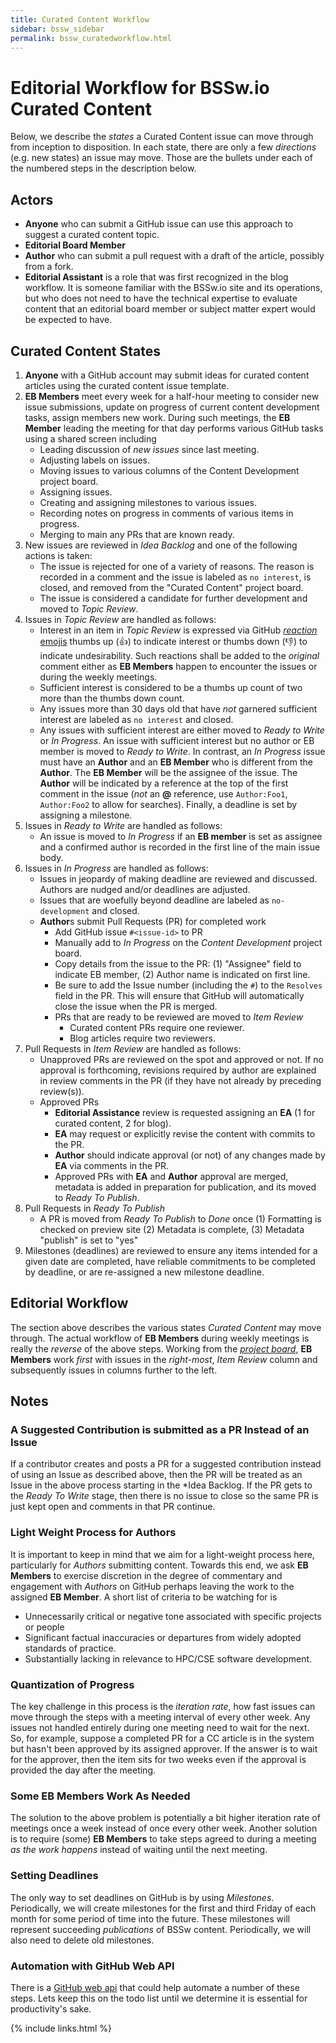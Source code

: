 ```yaml
---
title: Curated Content Workflow
sidebar: bssw_sidebar
permalink: bssw_curatedworkflow.html
---
```


# Editorial Workflow for BSSw.io Curated Content

Below, we describe the *states* a Curated Content issue can
move through from inception to disposition. In each state, there are only a few
*directions* (e.g. new states) an issue may move. Those are the bullets under
each of the numbered steps in the description below.

## Actors
* **Anyone** who can submit a GitHub issue can use this approach to suggest a curated content topic.
* **Editorial Board Member**
* **Author** who can submit a pull request with a draft of the article, possibly from a fork.
* **Editorial Assistant** is a role that was first recognized in the blog workflow.
  It is someone familiar with the BSSw.io site and its operations, but who does not
  need to have the technical expertise to evaluate content that an editorial board
  member or subject matter expert would be expected to have.

## Curated Content States

1. **Anyone** with a GitHub account may submit ideas for curated content articles
   using the curated content issue template.
1. **EB Members** meet every week for a half-hour meeting to consider new
   issue submissions, update on progress of current content development tasks, assign
   members new work. During such meetings, the **EB Member** leading the meeting for that
   day performs various GitHub tasks using a shared screen including
   * Leading discussion of *new issues* since last meeting.
   * Adjusting labels on issues.
   * Moving issues to various columns of the Content Development project board.
   * Assigning issues.
   * Creating and assigning milestones to various issues.
   * Recording notes on progress in comments of various items in progress.
   * Merging to main any PRs that are known ready.
1. New issues are reviewed in *Idea Backlog* and one of the following actions is taken:
   * The issue is rejected for one of a variety of reasons. The reason is
     recorded in a comment and the issue is labeled as `no interest`, is closed,
     and removed from the "Curated Content" project board.
   * The issue is considered a candidate for further development and moved to
     *Topic Review*.
1. Issues in *Topic Review* are handled as follows:
   * Interest in an item in *Topic Review* is expressed via GitHub
     [*reaction* emojis](https://github.blog/2016-03-10-add-reactions-to-pull-requests-issues-and-comments/)
     thumbs up (:+1:) to indicate interest or thumbs down (:-1:) to indicate undesirability.
     Such reactions shall be added to the *original* comment either as **EB Members** happen
     to encounter the issues or during the weekly meetings.
   * Sufficient interest is considered to be a thumbs up count of two more than the thumbs down
     count.
   * Any issues more than 30 days old that have *not* garnered sufficient interest are labeled
     as `no interest` and closed.
   * Any issues with sufficient interest are either moved to *Ready to Write* or *In Progress*. 
     An issue with sufficient interest but no author or EB member is moved to *Ready to Write*.
     In contrast, an *In Progress* issue must have an **Author** and an **EB Member** who 
     is different from the **Author**.
     The **EB Member** will be the assignee of the issue. The **Author** will be indicated
     by a reference at the top of the first comment in the issue (*not* an **@** reference, 
     use  `Author:Foo1`, `Author:Foo2` to allow for searches). Finally, a deadline is set by
     assigning a milestone.
1. Issues in *Ready to Write* are handled as follows:
   * An issue is moved to *In Progress* if an **EB member** is set as assignee and a confirmed author is
     recorded in the first line of the main issue body. 
1. Issues in *In Progress* are handled as follows:
   * Issues in jeopardy of making deadline are reviewed and discussed. Authors are
     nudged and/or deadlines are adjusted.
   * Issues that are woefully beyond deadline are labeled as `no-development` and closed.
   * **Author**s submit Pull Requests (PR) for completed work
     * Add GitHub issue `#<issue-id>` to PR 
     * Manually add to *In Progress* on the *Content Development* project board.
     * Copy details from the issue to the PR: (1) "Assignee" field to indicate EB member, 
       (2) Author name is indicated on first line. 
     * Be sure to add the Issue number (including the `#`) to the `Resolves` field in the PR.
       This will ensure that GitHub will automatically close the issue when the PR is merged.
     * PRs that are ready to be reviewed are  moved to *Item Review*
       * Curated content PRs require one reviewer.
       * Blog articles require two reviewers.
1. Pull Requests in *Item Review* are handled as follows:
   * Unapproved PRs are reviewed on the spot and approved or not. If no approval is
     forthcoming, revisions required by author are explained in review comments in the
     PR (if they have not already by preceding review(s)).
   * Approved PRs
     * **Editorial Assistance** review is requested assigning an **EA** (1 for curated content, 2 for blog).
     * **EA** may request or explicitly revise the content with commits to the PR.
     * **Author** should indicate approval (or not) of any changes made by **EA** via
       comments in the PR.
     * Approved PRs with **EA** and **Author** approval are merged, metadata is added
       in preparation for publication, and its moved to *Ready To Publish*. 
1. Pull Requests in *Ready To Publish*
   * A PR is moved from *Ready To Publish* to *Done* once (1) Formatting is checked on 
     preview site (2) Metadata is complete, (3) Metadata "publish" is set to "yes"
1. Milestones (deadlines) are reviewed to ensure any items intended for a given
   date are completed, have reliable commitments to be completed
   by deadline, or are re-assigned a new milestone deadline.

## Editorial Workflow

The section above describes the various states *Curated Content* may move through.
The actual workflow of **EB Members** during weekly meetings is really the *reverse*
of the above steps. Working from the
[*project board*](https://github.com/betterscientificsoftware/betterscientificsoftware.github.io/projects/3),
**EB Members** work *first* with issues in the *right-most*, *Item Review* column
and subsequently issues in columns further to the left.

## Notes

### A Suggested Contribution is submitted as a PR Instead of an Issue

If a contributor creates and posts a PR for a suggested contribution instead of using an Issue
as described above, then the PR will be treated as an Issue in the above process starting
in the *Idea Backlog.  If the PR gets to the *Ready To Write* stage, then there is no issue
to close so the same PR is just kept open and comments in that PR continue.

### Light Weight Process for Authors
It is important to keep in mind that we aim for a light-weight process here, particularly
for *Authors* submitting content. Towards this end, we ask **EB Members** to exercise
discretion in the degree of commentary and engagement with *Authors* on GitHub perhaps
leaving the work to the assigned **EB Member**. A short list of criteria to be watching
for is
* Unnecessarily critical or negative tone associated with specific projects or people
* Significant factual inaccuracies or departures from widely adopted standards of practice.
* Substantially lacking in relevance to HPC/CSE software development.

### Quantization of Progress
The key challenge in this process is the *iteration rate*, how fast issues can
move through the steps with a meeting interval of every other week. Any issues not handled
entirely during one meeting need to wait for the next. So, for example, suppose a
completed PR for a CC article is in the system but hasn't been approved by its assigned
approver. If the answer is to wait for the approver, then the item sits for two weeks
even if the approval is provided the day after the meeting.

### Some EB Members Work As Needed
The solution to the above problem is potentially a bit higher iteration rate of meetings once
a week instead of once every other week. Another solution is to require (some) **EB Members**
to take steps agreed to during a meeting *as the work happens* instead of waiting until the
next meeting.

### Setting Deadlines
The only way to set deadlines on GitHub is by using *Milestones*. Periodically, we will
create milestones for the first and third Friday of each month for some period of time
into the future. These milestones will represent succeeding *publications* of BSSw content.
Periodically, we will also need to delete old milestones.

### Automation with GitHub Web API 
There is a [GitHub web api](https://developer.github.com/v3/issues/milestones/#create-a-milestone)
that could help automate a number of these steps. Lets keep this on the todo list until
we determine it is essential for productivity's sake.



{% include links.html %}
